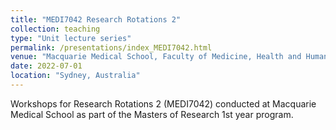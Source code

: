```yaml
---
title: "MEDI7042 Research Rotations 2"
collection: teaching
type: "Unit lecture series"
permalink: /presentations/index_MEDI7042.html
venue: "Macquarie Medical School, Faculty of Medicine, Health and Human Sciences, Macquarie University."
date: 2022-07-01
location: "Sydney, Australia"
---
```


Workshops for Research Rotations 2 (MEDI7042) conducted at Macquarie Medical School as part of the Masters of Research 1st year program.
